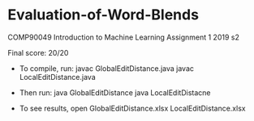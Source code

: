 # Evaluation-of-Word-Blends
COMP90049 Introduction to Machine Learning Assignment 1 2019 s2

Final score: 20/20

- To compile, run:
   javac GlobalEditDistance.java
   javac LocalEditDistance.java

- Then run:
   java GlobalEditDistance
   java LocalEditDistacne

- To see results, open
   GlobalEditDistance.xlsx
   LocalEditDistance.xlsx
